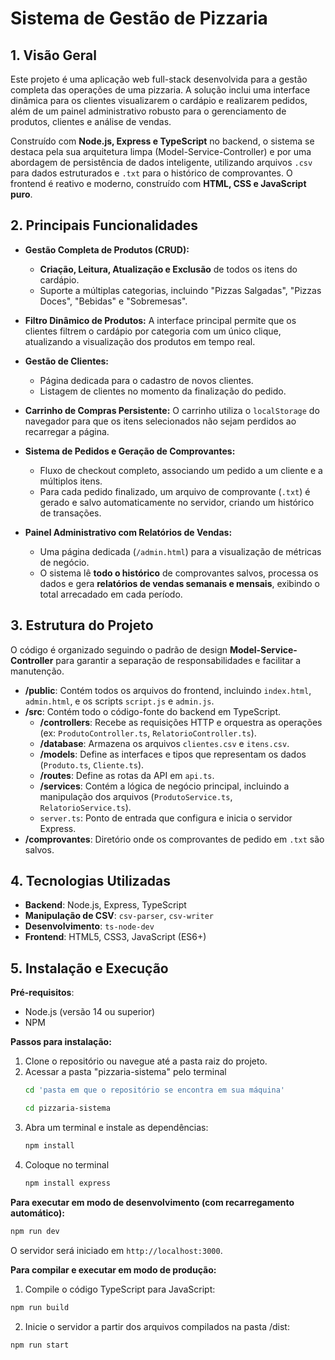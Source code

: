 # Sistema de Gestão de Pizzaria

## 1. Visão Geral

Este projeto é uma aplicação web full-stack desenvolvida para a gestão completa das operações de uma pizzaria. A solução inclui uma interface dinâmica para os clientes visualizarem o cardápio e realizarem pedidos, além de um painel administrativo robusto para o gerenciamento de produtos, clientes e análise de vendas.

Construído com **Node.js, Express e TypeScript** no backend, o sistema se destaca pela sua arquitetura limpa (Model-Service-Controller) e por uma abordagem de persistência de dados inteligente, utilizando arquivos `.csv` para dados estruturados e `.txt` para o histórico de comprovantes. O frontend é reativo e moderno, construído com **HTML, CSS e JavaScript puro**.

## 2. Principais Funcionalidades

-   **Gestão Completa de Produtos (CRUD):**
    -   **Criação, Leitura, Atualização e Exclusão** de todos os itens do cardápio.
    -   Suporte a múltiplas categorias, incluindo "Pizzas Salgadas", "Pizzas Doces", "Bebidas" e "Sobremesas".

-   **Filtro Dinâmico de Produtos:** A interface principal permite que os clientes filtrem o cardápio por categoria com um único clique, atualizando a visualização dos produtos em tempo real.

-   **Gestão de Clientes:**
    -   Página dedicada para o cadastro de novos clientes.
    -   Listagem de clientes no momento da finalização do pedido.

-   **Carrinho de Compras Persistente:** O carrinho utiliza o `localStorage` do navegador para que os itens selecionados não sejam perdidos ao recarregar a página.

-   **Sistema de Pedidos e Geração de Comprovantes:**
    -   Fluxo de checkout completo, associando um pedido a um cliente e a múltiplos itens.
    -   Para cada pedido finalizado, um arquivo de comprovante (`.txt`) é gerado e salvo automaticamente no servidor, criando um histórico de transações.

-   **Painel Administrativo com Relatórios de Vendas:**
    -   Uma página dedicada (`/admin.html`) para a visualização de métricas de negócio.
    -   O sistema lê **todo o histórico** de comprovantes salvos, processa os dados e gera **relatórios de vendas semanais e mensais**, exibindo o total arrecadado em cada período.

## 3. Estrutura do Projeto

O código é organizado seguindo o padrão de design **Model-Service-Controller** para garantir a separação de responsabilidades e facilitar a manutenção.

-   **/public**: Contém todos os arquivos do frontend, incluindo `index.html`, `admin.html`, e os scripts `script.js` e `admin.js`.
-   **/src**: Contém todo o código-fonte do backend em TypeScript.
    -   **/controllers**: Recebe as requisições HTTP e orquestra as operações (ex: `ProdutoController.ts`, `RelatorioController.ts`).
    -   **/database**: Armazena os arquivos `clientes.csv` e `itens.csv`.
    -   **/models**: Define as interfaces e tipos que representam os dados (`Produto.ts`, `Cliente.ts`).
    -   **/routes**: Define as rotas da API em `api.ts`.
    -   **/services**: Contém a lógica de negócio principal, incluindo a manipulação dos arquivos (`ProdutoService.ts`, `RelatorioService.ts`).
    -   `server.ts`: Ponto de entrada que configura e inicia o servidor Express.
-   **/comprovantes**: Diretório onde os comprovantes de pedido em `.txt` são salvos.

## 4. Tecnologias Utilizadas

-   **Backend**: Node.js, Express, TypeScript
-   **Manipulação de CSV**: `csv-parser`, `csv-writer`
-   **Desenvolvimento**: `ts-node-dev`
-   **Frontend**: HTML5, CSS3, JavaScript (ES6+)

## 5. Instalação e Execução

**Pré-requisitos**:
*   Node.js (versão 14 ou superior)
*   NPM

**Passos para instalação:**

1.  Clone o repositório ou navegue até a pasta raiz do projeto.
2.  Acessar a pasta "pizzaria-sistema" pelo terminal 
    ```bash
    cd 'pasta em que o repositório se encontra em sua máquina'
    ```
    ```bash
    cd pizzaria-sistema
    ```
3.  Abra um terminal e instale as dependências:
    ```bash
    npm install
    ```
4. Coloque no terminal 
    ```bash
    npm install express
    ```
    
**Para executar em modo de desenvolvimento (com recarregamento automático):**
```bash
npm run dev
```

O servidor será iniciado em `http://localhost:3000`.

**Para compilar e executar em modo de produção:**

1.  Compile o código TypeScript para JavaScript:
```bash
npm run build
```

2.  Inicie o servidor a partir dos arquivos compilados na pasta /dist:
```bash
npm run start
```